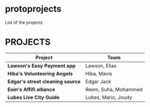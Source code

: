 # protoprojects
List of the projects

# PROJECTS

Project | Team
--- | --- 
**Lawson's Easy Payment app** | Lawson, Elias
**Hiba's Volunteering Angels** | Hiba, Mavis
**Edgar's street cleaning source** | Edgar Jack
**Eoin's Affifi alliance** | Reem, Suha, Mohammed
**Lubes Live City Guide** | Lubes, Mario, Joudy

